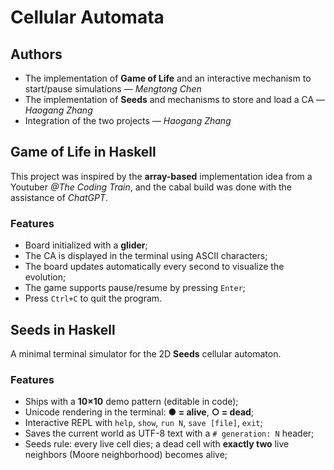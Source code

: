 # Cellular Automata
## Authors
- The implementation of **Game of Life** and an interactive mechanism to start/pause simulations — *Mengtong Chen*
- The implementation of **Seeds** and mechanisms to store and load a CA — *Haogang Zhang*
- Integration of the two projects — *Haogang Zhang*

## Game of Life in Haskell
This project was inspired by the **array-based** implementation idea from a Youtuber *@The Coding Train*, and the cabal build was done with the assistance of *ChatGPT*.
### Features
- Board initialized with a **glider**;
- The CA is displayed in the terminal using ASCII characters;
- The board updates automatically every second to visualize the evolution;
- The game supports pause/resume by pressing `Enter`;
- Press `Ctrl+C` to quit the program.

## Seeds in Haskell

A minimal terminal simulator for the 2D **Seeds** cellular automaton.

### Features
- Ships with a **10×10** demo pattern (editable in code);
- Unicode rendering in the terminal: **● = alive**, **○ = dead**;
- Interactive REPL with `help`, `show`, `run N`, `save [file]`, `exit`;
- Saves the current world as UTF-8 text with a `# generation: N` header;
- Seeds rule: every live cell dies; a dead cell with **exactly two** live neighbors (Moore neighborhood) becomes alive;